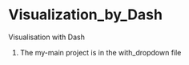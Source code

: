 # Visualization_by_Dash
Visualisation with Dash

1. The my-main project is in the with_dropdown file
